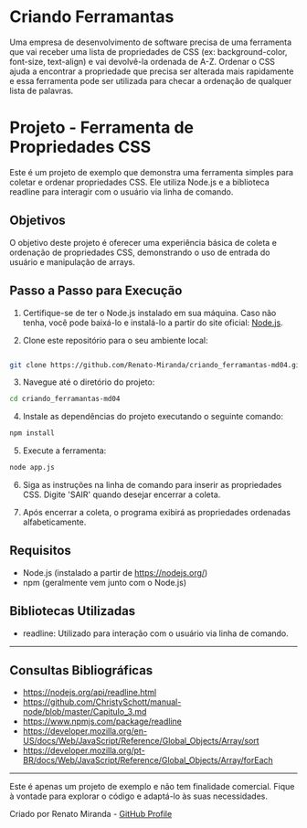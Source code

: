 # Criando Ferramantas

Uma empresa de desenvolvimento de software precisa de uma ferramenta
que vai receber uma lista de propriedades de CSS (ex: background-color,
font-size, text-align) e vai devolvê-la ordenada de A-Z.
Ordenar o CSS ajuda a encontrar a propriedade que precisa ser alterada
mais rapidamente e essa ferramenta pode ser utilizada para checar a
ordenação de qualquer lista de palavras.

# Projeto - Ferramenta de Propriedades CSS

Este é um projeto de exemplo que demonstra uma ferramenta simples para coletar e ordenar propriedades CSS. Ele utiliza Node.js e a biblioteca readline para interagir com o usuário via linha de comando.

## Objetivos

O objetivo deste projeto é oferecer uma experiência básica de coleta e ordenação de propriedades CSS, demonstrando o uso de entrada do usuário e manipulação de arrays.

## Passo a Passo para Execução

1. Certifique-se de ter o Node.js instalado em sua máquina. Caso não tenha, você pode baixá-lo e instalá-lo a partir do site oficial: [Node.js](https://nodejs.org/).

2. Clone este repositório para o seu ambiente local:

```bash

git clone https://github.com/Renato-Miranda/criando_ferramantas-md04.git
```

3. Navegue até o diretório do projeto:

```bash
cd criando_ferramantas-md04
```

4. Instale as dependências do projeto executando o seguinte comando:

```bash
npm install
```

5. Execute a ferramenta:

```bash
node app.js
```

6. Siga as instruções na linha de comando para inserir as propriedades CSS. Digite 'SAIR' quando desejar encerrar a coleta.

7. Após encerrar a coleta, o programa exibirá as propriedades ordenadas alfabeticamente.

## Requisitos

- Node.js (instalado a partir de https://nodejs.org/)
- npm (geralmente vem junto com o Node.js)

## Bibliotecas Utilizadas

- readline: Utilizado para interação com o usuário via linha de comando.

---

## Consultas Bibliográficas

- https://nodejs.org/api/readline.html
- https://github.com/ChristySchott/manual-node/blob/master/Capitulo_3.md
- https://www.npmjs.com/package/readline
- https://developer.mozilla.org/en-US/docs/Web/JavaScript/Reference/Global_Objects/Array/sort
- https://developer.mozilla.org/pt-BR/docs/Web/JavaScript/Reference/Global_Objects/Array/forEach

---

Este é apenas um projeto de exemplo e não tem finalidade comercial. Fique à vontade para explorar o código e adaptá-lo às suas necessidades.

Criado por Renato Miranda - [GitHub Profile](https://github.com/Renato-Miranda)
